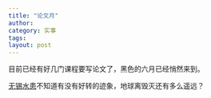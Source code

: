 ```yaml
---
title: "论文月"
author:
category: 实事
tags: 
layout: post
---
```

目前已经有好几门课程要写论文了，黑色的六月已经悄然来到。

<a href="http://www.francaisblog.com.cn/node/586">无锡水患</a>不知道有没有好转的迹象，地球离毁灭还有多么遥远？

